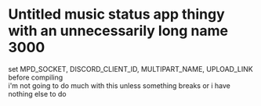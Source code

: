 # Untitled music status app thingy with an unnecessarily long name 3000
set MPD_SOCKET, DISCORD_CLIENT_ID, MULTIPART_NAME, UPLOAD_LINK before compiling<br>
i'm not going to do much with this unless something breaks or i have nothing else to do
